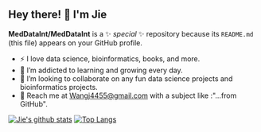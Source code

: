 ## Hey there! 👋 I'm Jie


**MedDataInt/MedDataInt** is a ✨ _special_ ✨ repository because its `README.md` (this file) appears on your GitHub profile.

- ⚡ I love data science, bioinformatics, books, and more.
- 🌱 I’m addicted to learning and growing every day.
- 👯 I’m looking to collaborate on any fun data science projects and bioinformatics projects.
- :email: Reach me at Wangj4455@gmail.com with a subject like :"...from GitHub".

[![Jie's github stats](https://github-readme-stats.vercel.app/api?username=MedDataInt&count_private=true&show_icons=true&theme=radical&hide_rank=false)](https://github.com/anuraghazra/github-readme-stats)
[![Top Langs](https://github-readme-stats.vercel.app/api/top-langs/?username=MedDataInt)](https://github.com/anuraghazra/github-readme-stats)
